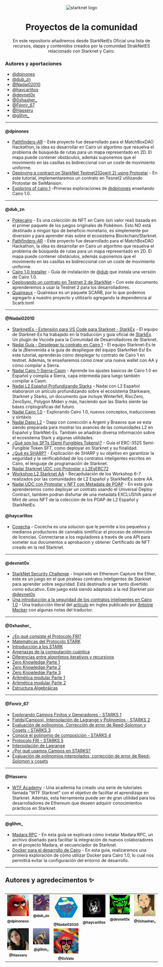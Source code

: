 <div align="center">
  <img alt="starknet logo" src="https://github.com/Starknet-Es/StarknetEs-Aprendizaje/blob/master/assets/Starknet.png" width="200" >
  <h1 align="center">Proyectos de la comunidad</h1>
  <p align="center">

  <p align="center">En este repositorio añadiremos desde StarkNetEs Oficial una lista de recursos, dapps y contenidos creados por la comunidad StrakNetES relacionado con Starknet y Cairo.
</div>

### Autores y aportaciones

- [@dpinones](#dpinones)
- [@dub_zn](#dub_zn)
- [@Nadai02010](#nadai02010)
- [@haycarlitos](#haycarlitos)
- [@devnet0x](#devnet0x)
- [@0xhasher_](#0xhasher_)
- [@Fenrir_67](#fenrir_67)
- [@Hasseru](#hasseru)
- [@glihm_](#glihm_)

---

#### @dpinones

- [Pathfinders-AR](https://github.com/dpinones/pathfinders-ar) - Este proyecto fue desarrollado para el MatchBoxDAO Hackathon, la idea es desarrollar en Cairo un algoritmo que resuelva el problema de búsqueda de rutas para un mapa representado en 2D. El mapa puede contener obstáculos, además suponemos que el movimiento en las casillas es bidireccional con un coste de movimiento uniforme.
- [Deploying a contract on StarkNet Testnet2(Goerli 2) using Protostar](https://medium.com/@dpinoness/deploying-a-contract-on-starknet-testnet2-goerli-2-using-protostar-bb477b2154a3) - En este tutorial, implementaremos un contrato en Tesnet2 utilizando Protostar de SwMansion.
- [Exploring of cairo 1](https://github.com/dpinones/exploring-of-cairo-1) -Primeras exploraciones de [@dpinones](https://github.com/dpinones) enseñando Cairo 1.0.

---

#### @dub_zn

- [Pokecairo](https://github.com/sdgalvan/pokemon-cards-cairo) - Es una colección de NFT en Cairo (sin valor real) basada en el primer paquete de los juegos originales de Pokémon. Esto NO está destinado a ningún tipo de beneficio monetario, es simplemente por diversión y para aprender más sobre el ecosistema Blockchain/Starknet. 
- [Pathfinders-AR](https://github.com/dpinones/pathfinders-ar) - Este proyecto fue desarrollado para el MatchBoxDAO Hackathon, la idea es desarrollar en Cairo un algoritmo que resuelva el problema de búsqueda de rutas para un mapa representado en 2D. El mapa puede contener obstáculos, además suponemos que el movimiento en las casillas es bidireccional con un coste de movimiento uniforme.
- [Cairo 1.0 Installer](https://github.com/sdgalvan/cairo-installer) -  Guía de instalación de [@dub](https://github.com/sdgalvan) que instala una versión de Cairo 1.0.
- [Deployando un contrato en Testnet 2 de StarkNet](https://medium.com/starknet-en-espa%C3%B1ol/deployando-un-contrato-en-testnet-2-de-starknet-e2b101aef504) - Con este documento aprenderemos a usar la Testnet 2 para los desarrolladores.
- [Quaireaux](https://github.com/Starknet-Es/Proyectos-de-la-comunidad/blob/main/Quaireaux%20JDC.pdf) - Quaireaux es un paquete SCARB, por lo que podemos agregarlo a nuestro proyecto y utilizarlo agregando la dependencia al Scarb.toml

---

#### @Nadai02010

- [StarknetEs - Extensión para VS Code para Starknet - StarkEx](https://github.com/Nadai2010/Nadai-StarknetEs-StarkExt-VS-Code) - El equipo de Starknet-Es ha trabajado en la traducción y guía oficial de [StarkEx](https://github.com/7finney/starkex). Un plugin de Vscode para la Comunidad de Desarrolladores de Starknet.
- [Nadai Guía - Desplegar tu contrato en Cairo 1](https://github.com/Nadai2010/Nadai-StarknetEs--Deploy-Cairo1) - El equipo Starknet-Es te da la ¡Bienvenida a la guía de despliegue del equipo StarknNet-Es! En este tutorial, aprenderás cómo desplegar tu contrato de Cairo 1 en testnet. Además, te enseñaremos cómo crear una nueva wallet con AA y cómo compilar a Sierra.
- [Nadai Cairo 1-Sierra-Casm](https://github.com/Nadai2010/Nadai-Cairo-1.0-Sierra) - Aprende los ajustes basicos de Cairo 1.0 en Español y compila a Sierra, capa intermedia para luego también compilar a Casm.
- [Nadai L2 Español Profundizando Starks](https://mirror.xyz/layer2es.eth/8TUEfpZPgl1u3-HyyGaUA0YMrFm8XSHfYtY6tfqFX7s) - Nadai con L2 Español elaboraron un artículo profundizando sobre el ecosistema Starkware, Starknet y Starks, un documento que incluye Winterfell, RiscZero, ZeroSync, Polygon Miden y más, haciendo que las Starks siente las báses criptográficas del futuro.
- [Nadai Cairo 1.0](https://github.com/Nadai2010/Nadai-Cairo-1.0) - Explorando Cairo 1.0, nuevos conceptos, traducciones y sintáxis.
- [Nadai Dapp L2](https://nadai-app-l2.vercel.app/) - Dapp con conección a Argent y Braavos que se esta siendo preparada para mostrar los avances de las comunidades L2 en Español y StarkNet-Es. También se añadirán diversa información sobre el ecosistema Stark y algunas utilidades.
- [¿Qué son los SFTs (Semi Fungibles Tokens)?](https://github.com/Nadai2010/Nadai-ERC3525-Starknet) - Guía el ERC-3525 Semi-Fungible Token SFT, como deployar en Starknet y su finalidad.
- [¿Qué es SHARP?](https://github.com/Nadai2010/Nadai-SHARP-Starknet) - Explicación de SHARP y su objetivo en garantizar la seguridad y la verificabilidad de los contratos inteligentes escritos en Cairo, el lenguaje de programación de Starknet.
- [Nadai Starknet UDC con Protostar y L2EsERC72](https://github.com/Nadai2010/Nadai-Starknet-UDC-Protostar-L2ESERC721)
- [Workshop L2 Starknet AA](https://github.com/Nadai2010/Nadai-Workshop-L2-Starknet-AA) - Recapitulación de los Workshop 6-7 realizados por las comunidades de L2 Español y StarkNetEs sobre AA.
- [Nadai UDC con Protostar y NFT con Metadata de POAP](https://github.com/Nadai2010/Nadai-Starknet-UDC-Protostar-L2ESERC721) - En esta guía aprenderemos como deployar un contrato usando el Universal Deploy Contract, también podran disfurtar de una metadata EXCLUSIVA para el Mint de unos NFT de la colección de los POAP de L2 Español y StarkNetEs.

#### @haycarlitos

- [Cosecha](https://github.com/haycarlitos/cosecha-starknet) - Cocecha es una solucion que le permite a los pequeños y medianos productores de cannabis simlificar el proceso de obtención de licencias. Connectarse a los reguladores a través de una API para someter sus documentos a aprobacion y obtener Certificado de NFT creado en la red Starknet.

---

#### @devnet0x

- [StarkNet Security Challenge](https://github.com/devnet0x/Starknet-Security-Challenges-Repo) - Inspirado en Ethereum Capture the Ether, este es un juego en el que pirateas contratos inteligentes de Starknet para aprender sobre seguridad. Está destinado a ser tanto divertido como educativo. Este juego está siendo adaptado a la red Starknet por [@devnet0x](https://github.com/devnet0x)
- [Una introducción a la seguridad de los contratos inteligentes en Cairo 1.0](https://medium.com/@devnet0x/una-introducci%C3%B3n-a-la-seguridad-de-los-contratos-inteligentes-en-cairo-1-0-6bc7d2ab23b0) - Una traducción literal del [artículo](https://antoinemecker.medium.com/an-introduction-to-cairo-1-smart-contracts-security-1f96792b998a) en ingles publicado por [Antoine Mecker](https://twitter.com/Meckerrr) con algunas notas del traductor.
---

#### @0xhasher_

- [¿En qué consiste el Protocolo FRI?](https://twitter.com/0xhasher_/status/1626245754116341760)
- [Matemáticas del Protocolo STARK](https://twitter.com/0xhasher_/status/1623006274962042891)
- [Introducción a los STARK](https://twitter.com/0xhasher_/status/1620100835823996933)
- [Amenazas de la computación cuántica](https://twitter.com/0xhasher_/status/1618259198177079296)
- [Diferencias entre algortimos iterativos y recursivos](https://twitter.com/0xhasher_/status/1616481652024147977)
- [Zero Knowledge Parte 1](https://twitter.com/0xhasher_/status/1590844232599732224)
- [Zero Knowledge Parte 2](https://twitter.com/0xhasher_/status/1593380196765286400)
- [Zero Knowledge Parte 3](https://twitter.com/0xhasher_/status/1595447526010015744)
- [Aritmética modular Parte 1](https://twitter.com/0xhasher_/status/1593380447643467778)
- [Aritmética modular Parte 2](https://twitter.com/0xhasher_/status/1560837639057596417)
- [Estructura Algebráicas](https://twitter.com/0xhasher_/status/1586142877796552704)

---

#### @Fenrir_67

- [Explorando Campos Finitos y Generadores - STARKS 1](https://mirror.xyz/0xc4eAb635B40bF49907375c3C7bd2495e3fDe79df/hX2h0h_bq_ppBpITsTCvwShWpNuzssikJdkS9BiVsH4)
- [Fields(Campos), Interpolación de Lagrange y Polinomios - STARKS 2](https://mirror.xyz/0xc4eAb635B40bF49907375c3C7bd2495e3fDe79df/J5QpZAXpD93W21LxkZ7to5jTwu48q7B8IbWIU4cCIFA)
- [Evaluación de polinomios, Corrección de error de Reed-Solomon y Cosets - STARKS 3](https://mirror.xyz/0xc4eAb635B40bF49907375c3C7bd2495e3fDe79df/bgWIfmLN-Cg-KggzhpyvYvSSGjwK6XKDMT1HU2T9kZU)
- [Conoce el polinomio de composición - STARKS 4](https://mirror.xyz/0xc4eAb635B40bF49907375c3C7bd2495e3fDe79df/MFFRG2UNmnykW8nGc0sqc4xDd9wSqfe3l6ZcFH4QZVI)
- [Protocolo FRI - STARKS 5](https://mirror.xyz/0xc4eAb635B40bF49907375c3C7bd2495e3fDe79df/yZ5OAy-178-R5bOGJahuytIqd-8hD3EsO6JwwcrXS1A)
- [Interpolación de Lagrange](https://twitter.com/Fenrir_67/status/1630929267260542977)
- [¿Por qué usamos Campos en STARKS?](https://twitter.com/Fenrir_67/status/1625981419645272065)
- [Evaluación de polinomios interpolados, corrección de error de Reed-Solomon y cosets](https://twitter.com/Fenrir_67/status/1635729367283236878?t=vIV2fLpQwUq1npITw8ykag&s=19)

---

#### @Hasseru

- [WTF Academy](https://github.com/WTFAcademy/WTF-Starknet) - Una academia ha creado una serie de tutoriales llamada "WTF Starknet" con el objetivo de facilitar el aprendizaje en Starknet. Además, esta herramienta puede ser de gran utilidad para los desarrolladores de Ethereum que deseen adquirir conocimientos prácticos en Starknet.

---

#### @glihm_

- [Madara RPC](https://gist.github.com/glihm/ed2629e44ef5f68dc094d90d60fdc5bc) - En esta guía se explicará cómo instalar Madara RPC, un archivo diseñado para facilitar la integración de nuevos colaboradores en el proyecto Madara, el secuenciador de Starknet. 
- [Docker para el desarrollo de Cairo](https://gist.github.com/glihm/ed2629e44ef5f68dc094d90d60fdc5bc) - En esta guía, realizaremos una primera exploración de cómo utilizar Docker para Cairo 1.0, lo cual nos permitirá evitar la configuración del entorno de desarrollo.

---

## Autores y agredecimentos ✨

<div style="overflow-x:auto;">
<table>
  <tbody>
    <tr>
      <td align="center" valign="top" width="14.28%"><a href="https://twitter.com/dpinoness"><img src="dami.jpg" width="100px;" alt="dpinones "/><br /><sub><b>@dpinoness</b></sub></a><br /><a href="https://twitter.com/dpinoness" title="Twitter"></a></td>
      <td align="center" valign="top" width="14.28%"><a href="https://twitter.com/dub_zn"><img src="dub.jpg" width="100px;" alt="dub "/><br /><sub><b>@dub_zn</b></sub></a><br /><a href="https://twitter.com/dub_zn" title="Twitter"></a></td>
      <td align="center" valign="top" width="14.28%"><a href="https://twitter.com/Nadai02010"><img src="Nadai.jpg" width="100px;" alt="Nadai02010"/><br /><sub><b>@Nadai02010</b></sub></a><br /><a href="https://twitter.com/Nadai02010" title="Twitter"></a></td>
      <td align="center" valign="top" width="14.28%"><a href="https://twitter.com/haycarlitos"><img src="haycarlitos.jpg" width="100px;" alt="haycarlitos"/><br /><sub><b>@haycarlitos</b></sub></a><br /><a href="https://twitter.com/haycarlitos" title="Twitter"></a></td>
      <td align="center" valign="top" width="14.28%"><a href="https://twitter.com/devnet0x"><img src="devnet0x.jpg" width="100px;" alt="devnet0x"/><br /><sub><b>@devnet0x</b></sub></a><br /><a href="https://twitter.com/devnet0x" title="Twitter"></a></td>
      <td align="center" valign="top" width="14.28%"><a href="https://twitter.com/0xhasher_"><img src="0xhasher_.jpg" width="100px;" alt="0xhasher_"/><br /><sub><b>@0xhasher_</b></sub></a><br /><a href="https://twitter.com/0xhasher_" title="Twitter"></a></td>
      <td align="center" valign="top" width="14.28%"><a href="https://twitter.com/Fenrir_67"><img src="Fenrir_67.jpg" width="100px;" alt="fenrir_67"/><br /><sub><b>@Fenrir_67_</b></sub></a><br /><a href="https://twitter.com/Fenrir_67" title="Twitter"></a></td>
    </tr>
    <tr>
      <td align="center" valign="top" width="14.28%"><a href="https://twitter.com/Hasseru"><img src="hassel.jpg" width="100px;" alt="Hasseru"/><br /><sub><b>@Hasseru</b></sub></a><br /><a href="https://twitter.com/Hasseru" title="Twitter"></a></td>
       <td align="center" valign="top" width="14.28%"><a href="https://twitter.com/glihm_"><img src="Glihm.jpg" width="100px;" alt="glhim"/><br /><sub><b>@glihm_
</b></sub></a><br /><a href="https://twitter.com/glihm_" title="Twitter"></a></td>
      <td align="center" valign="top" width="14.28%"><a href="https://twitter.com/0xVato"><img src="0xVato.jpg" width="100px;" alt="0xvato"/><br /><sub><b>@0xVato
</b></sub></a><br /><a href="https://twitter.com/0xVato" title="Twitter"></a></td>
    </tr>
  </tbody>
</table>
</div>




